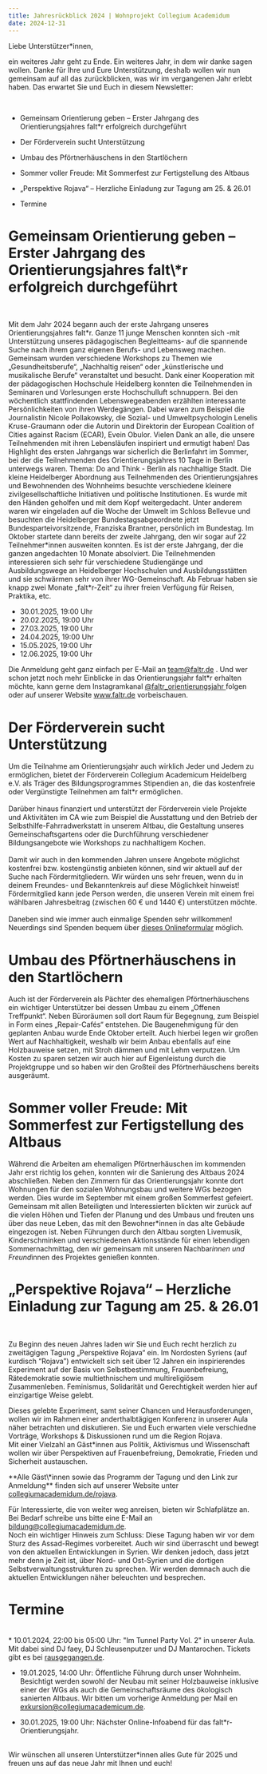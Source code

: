 ```yaml
---
title: Jahresrückblick 2024 | Wohnprojekt Collegium Academidum
date: 2024-12-31
---
```


Liebe Unterstützer*innen, <br>

<p>ein weiteres Jahr geht zu Ende. Ein weiteres Jahr, in dem wir danke sagen wollen. Danke für Ihre und Eure Unterstützung, deshalb wollen wir nun gemeinsam auf all das zurückblicken, was wir im vergangenen Jahr erlebt haben. Das erwartet Sie und Euch in diesem Newsletter:</p>
<br>

* Gemeinsam Orientierung geben – Erster Jahrgang des Orientierungsjahres falt\*r erfolgreich durchgeführt

* Der Förderverein sucht Unterstützung

* Umbau des Pförtnerhäuschens in den Startlöchern

* Sommer voller Freude: Mit Sommerfest zur Fertigstellung des Altbaus

* „Perspektive Rojava“ – Herzliche Einladung zur Tagung am 25. & 26.01 

* Termine


<h1>Gemeinsam Orientierung geben – Erster Jahrgang des Orientierungsjahres falt\*r erfolgreich durchgeführt</h1>
<br>

Mit dem Jahr 2024 begann auch der erste Jahrgang unseres Orientierungsjahres falt\*r. Ganze 11 junge Menschen konnten sich -mit Unterstützung unseres pädagogischen Begleitteams- auf die spannende Suche nach ihrem ganz eigenen Berufs- und Lebensweg machen. Gemeinsam wurden verschiedene Workshops zu Themen wie „Gesundheitsberufe“, „Nachhaltig reisen“ oder „künstlerische und musikalische Berufe“ veranstaltet und besucht. Dank einer Kooperation mit der pädagogischen Hochschule Heidelberg konnten die Teilnehmenden in Seminaren und Vorlesungen erste Hochschulluft schnuppern. Bei den wöchentlich stattfindenden Lebenswegeabenden erzählten interessante Persönlichkeiten von ihren Werdegängen. Dabei waren zum Beispiel die Journalistin Nicole Pollakowsky, die Sozial- und Umweltpsychologin Lenelis Kruse-Graumann oder die Autorin und Direktorin der European Coalition of Cities against Racism (ECAR), Evein Obulor. Vielen Dank an alle, die unsere Teilnehmenden mit ihren Lebensläufen inspiriert und ermutigt haben! Das Highlight des ersten Jahrgangs war sicherlich die Berlinfahrt im Sommer, bei der die Teilnehmenden des Orientierungsjahres 10 Tage in Berlin unterwegs waren. Thema: Do and Think - Berlin als nachhaltige Stadt. Die kleine Heidelberger Abordnung aus Teilnehmenden des Orientierungsjahres und Bewohnenden des Wohnheims besuchte verschiedene kleinere zivilgesellschaftliche Initiativen und politische Institutionen. Es wurde mit den Händen geholfen und mit dem Kopf weitergedacht. Unter anderem waren wir eingeladen auf die Woche der Umwelt im Schloss Bellevue und besuchten die Heidelberger Bundestagsabgeordnete jetzt Bundesparteivorsitzende, Franziska Brantner, persönlich im Bundestag.
Im Oktober startete dann bereits der zweite Jahrgang, den wir sogar auf 22 Teilnehmer*innen ausweiten konnten. Es ist der erste Jahrgang, der die ganzen angedachten 10 Monate absolviert. Die Teilnehmenden interessieren sich sehr für verschiedene Studiengänge und Ausbildungswege an Heidelberger Hochschulen und Ausbildungsstätten und sie schwärmen sehr von ihrer WG-Gemeinschaft. Ab Februar haben sie knapp zwei Monate „falt\*r-Zeit“ zu ihrer freien Verfügung für Reisen, Praktika, etc.

* 30.01.2025, 19:00 Uhr
* 20.02.2025, 19:00 Uhr
* 27.03.2025, 19:00 Uhr
* 24.04.2025, 19:00 Uhr
* 15.05.2025, 19:00 Uhr
* 12.06.2025, 19:00 Uhr

Die Anmeldung geht ganz einfach per E-Mail an team@faltr.de . Und wer schon jetzt noch mehr Einblicke in das Orientierungsjahr falt\*r erhalten möchte, kann gerne dem Instagramkanal <a href="https://www.instagram.com/faltr_orientierungsjahr?igsh=c3c0dWVlZDk4Z3Uw"> @faltr_orientierungsjahr <a> folgen oder auf unserer Website <a href="faltr.de">www.faltr.de</a> vorbeischauen.</p> 

<h1>Der Förderverein sucht Unterstützung </h1>

Um die Teilnahme am Orientierungsjahr auch wirklich Jeder und Jedem zu ermöglichen, bietet der Förderverein Collegium Academicum Heidelberg e.V. als Träger des Bildungsprogrammes Stipendien an, die das kostenfreie oder Vergünstigte Teilnehmen am falt\*r ermöglichen. <br>
<br>
Darüber hinaus finanziert und unterstützt der Förderverein viele Projekte und Aktivitäten im CA wie zum Beispiel die Ausstattung und den Betrieb der Selbsthilfe-Fahrradwerkstatt in unserem Altbau, die Gestaltung unseres Gemeinschaftsgartens oder die Durchführung verschiedener Bildungsangebote wie Workshops zu nachhaltigem Kochen. <br>
<br>
Damit wir auch in den kommenden Jahren unsere Angebote möglichst kostenfrei bzw. kostengünstig anbieten können, sind wir aktuell auf der Suche nach Fördermitgliedern. Wir würden uns sehr freuen, wenn du in deinem Freundes- und Bekanntenkreis auf diese Möglichkeit hinweist! Fördermitglied kann jede Person werden, die unseren Verein mit einem frei wählbaren Jahresbeitrag (zwischen 60 € und 1440 €) unterstützen möchte. <br>
<br>
Daneben sind wie immer auch einmalige Spenden sehr willkommen! Neuerdings sind Spenden bequem über <a href="https://collegiumacademicum.de/spenden/">dieses Onlineformular</a> möglich.


<h1>Umbau des Pförtnerhäuschens in den Startlöchern</h1>

Auch ist der Förderverein als Pächter des ehemaligen Pförtnerhäuschens ein wichtiger Unterstützer bei dessen Umbau zu einem „Offenen Treffpunkt“. Neben Büroräumen soll dort Raum für Begegnung, zum Beispiel in Form eines „Repair-Cafés“ entstehen.
Die Baugenehmigung für den geplanten Anbau wurde Ende Oktober erteilt. Auch hierbei legen wir großen Wert auf Nachhaltigkeit, weshalb wir beim Anbau ebenfalls auf eine Holzbauweise setzen, mit Stroh dämmen und mit Lehm verputzen. Um Kosten zu sparen setzen wir auch hier auf Eigenleistung durch die Projektgruppe und so haben wir den Großteil des Pförtnerhäuschens bereits ausgeräumt. 

<h1>Sommer voller Freude: Mit Sommerfest zur Fertigstellung des Altbaus</h1>

Während die Arbeiten am ehemaligen Pförtnerhäuschen im kommenden Jahr erst richtig los gehen, konnten wir die Sanierung des Altbaus 2024 abschließen. Neben den Zimmern für das Orientierungsjahr konnte dort Wohnungen für den sozialen Wohnungsbau und weitere WGs bezogen werden. Dies wurde im September mit einem großen Sommerfest gefeiert. Gemeinsam mit allen Beteiligten und Interessierten blickten wir zurück auf die vielen Höhen und Tiefen der Planung und des Umbaus und freuten uns über das neue Leben, das mit den Bewohner\*innen in das alte Gebäude eingezogen ist. Neben Führungen durch den Altbau sorgten Livemusik, Kinderschminken und verschiedenen Aktionsstände für einen lebendigen Sommernachmittag, den wir gemeinsam mit unseren Nachbar*innen und Freund*innen des Projektes genießen konnten. 

<h1>„Perspektive Rojava“ – Herzliche Einladung zur Tagung am 25. & 26.01</h1>
<br>
<p>Zu Beginn des neuen Jahres laden wir Sie und Euch recht herzlich zu zweitägigen Tagung „Perspektive Rojava“ ein. Im Nordosten Syriens (auf kurdisch “Rojava”) entwickelt sich seit über 12 Jahren ein inspirierendes Experiment auf der Basis von Selbstbestimmung, Frauenbefreiung, Rätedemokratie sowie multiethnischem und multireligiösem Zusammenleben. Feminismus, Solidarität und Gerechtigkeit werden hier auf einzigartige Weise gelebt.</p>
<p>Dieses gelebte Experiment, samt seiner Chancen und Herausforderungen, wollen wir im Rahmen einer anderthalbtägigen Konferenz in unserer Aula näher betrachten und diskutieren. Sie und Euch erwarten  viele verschiedne Vorträge, Workshops & Diskussionen rund um die Region Rojava.<br>
Mit einer Vielzahl an Gäst*innen aus Politik, Aktivismus und Wissenschaft wollen wir über Perspektiven auf Frauenbefreiung, Demokratie, Frieden und Sicherheit austauschen.
<p>**Alle Gäst\*innen sowie das Programm der Tagung und den Link zur Anmeldung** finden sich auf unserer Website unter <a href="collegiumacademicum.de/rojava">collegiumacademidum.de/rojava</a>.</p>  

Für Interessierte, die von weiter weg anreisen, bieten wir Schlafplätze an. Bei Bedarf schreibe uns bitte eine E-Mail an <a href="mailto:bildung@collegiumacademicum.de">bildung@collegiumacademidum.de</a>.
<br>
Noch ein wichtiger  Hinweis zum Schluss: Diese Tagung haben wir vor dem Sturz des Assad-Regimes vorbereitet. Auch wir sind überrascht und bewegt von den aktuellen Entwicklungen in Syrien. Wir denken jedoch, dass jetzt mehr denn je Zeit ist, über Nord- und Ost-Syrien und die dortigen Selbstverwaltungsstrukturen zu sprechen. Wir werden demnach auch die aktuellen Entwicklungen näher beleuchten und besprechen.

<h1>Termine</h1>
<br>
* 10.01.2024, 22:00 bis 05:00 Uhr: "Im Tunnel Party Vol. 2" in unserer Aula. Mit dabei sind DJ faey, DJ Schleusenputzer und DJ Mantarochen. Tickets gibt es bei <a href="https://rausgegangen.de/locations/aula-des-collegium-academicum/">rausgegangen.de</a>.

* 19.01.2025, 14:00 Uhr: Öffentliche Führung durch unser Wohnheim. 
Besichtigt werden sowohl der Neubau mit seiner Holzbauweise inklusive einer der WGs als auch die Gemeinschaftsräume des ökologisch sanierten Altbaus. Wir bitten um vorherige Anmeldung per Mail en <a href="mailto:exkursion@collegiumacademidum.de">exkursion@collegiumacademicum.de</a>.

* 30.01.2025, 19:00 Uhr: Nächster Online-Infoabend für das falt\*r-Orientierungsjahr.
<br>
Wir wünschen all unseren Unterstützer*innen alles Gute für 2025 und freuen uns auf das neue Jahr mit Ihnen und euch!
